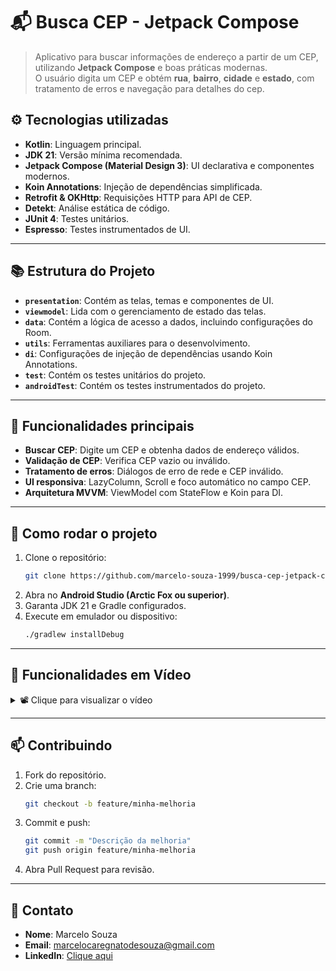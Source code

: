 # 📬 Busca CEP - Jetpack Compose

> Aplicativo para buscar informações de endereço a partir de um CEP, utilizando **Jetpack Compose**
> e boas práticas modernas.  
> O usuário digita um CEP e obtém **rua**, **bairro**, **cidade** e **estado**, com tratamento de
> erros e navegação para detalhes do cep.

## ⚙️ Tecnologias utilizadas

- **Kotlin**: Linguagem principal.
- **JDK 21**: Versão mínima recomendada.
- **Jetpack Compose (Material Design 3)**: UI declarativa e componentes modernos.
- **Koin Annotations**: Injeção de dependências simplificada.
- **Retrofit & OKHttp**: Requisições HTTP para API de CEP.
- **Detekt**: Análise estática de código.
- **JUnit 4**: Testes unitários.
- **Espresso**: Testes instrumentados de UI.

---

## 📚 Estrutura do Projeto

- **`presentation`**: Contém as telas, temas e componentes de UI.
- **`viewmodel`**: Lida com o gerenciamento de estado das telas.
- **`data`**: Contém a lógica de acesso a dados, incluindo configurações do Room.
- **`utils`**: Ferramentas auxiliares para o desenvolvimento.
- **`di`**: Configurações de injeção de dependências usando Koin Annotations.
- **`test`**: Contém os testes unitários do projeto.
- **`androidTest`**: Contém os testes instrumentados do projeto.

---

## 📝 Funcionalidades principais

- **Buscar CEP**: Digite um CEP e obtenha dados de endereço válidos.
- **Validação de CEP**: Verifica CEP vazio ou inválido.
- **Tratamento de erros**: Diálogos de erro de rede e CEP inválido.
- **UI responsiva**: LazyColumn, Scroll e foco automático no campo CEP.
- **Arquitetura MVVM**: ViewModel com StateFlow e Koin para DI.

---

## 🚀 Como rodar o projeto

1. Clone o repositório:
   ```bash
   git clone https://github.com/marcelo-souza-1999/busca-cep-jetpack-compose.git
   ```
2. Abra no **Android Studio (Arctic Fox ou superior)**.
3. Garanta JDK 21 e Gradle configurados.
4. Execute em emulador ou dispositivo:
   ```bash
   ./gradlew installDebug
   ```

---

## 📸 Funcionalidades em Vídeo

<details>
<summary>📽️ Clique para visualizar o vídeo</summary>



</details>

---

## 📫 Contribuindo

1. Fork do repositório.
2. Crie uma branch:
   ```bash
   git checkout -b feature/minha-melhoria
   ```
3. Commit e push:
   ```bash
   git commit -m "Descrição da melhoria"
   git push origin feature/minha-melhoria
   ```
4. Abra Pull Request para revisão.

---

## 📧 Contato

- **Nome**: Marcelo Souza
- **Email**: [marcelocaregnatodesouza@gmail.com](mailto:marcelocaregnatodesouza@gmail.com)
- **LinkedIn**: [Clique aqui](https://www.linkedin.com/in/marcelosouza-1999/)